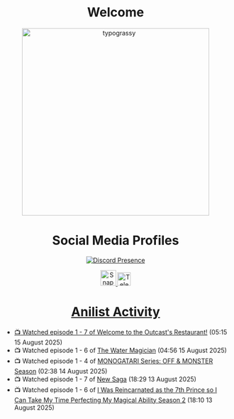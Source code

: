 <div align="center">

# Welcome
<a href="https://github.com/kawarimidoll/typograssy">
    <img alt="typograssy" src="https://typograssy.deno.dev/api?text=%E3%82%88%E3%81%86%E3%81%93%E3%81%9D%E3%81%BF%E3%81%AA%E3%81%95%E3%82%93%20-%20Sheby--&&l0=none&l1=82d9d0&l2=027353&l3=038c4c&l4=01402e&bg=none&frame=none&speed=100&comment=" width="421.99">
</a>

</div>

<div align="center">

# Social Media Profiles

[![Discord Presence](https://lanyard.cnrad.dev/api/612532963938271232)](https://discord.com/users/612532963938271232)


<a href="https://www.snapchat.com/add/a.sheby" title="Snapchat Profile">
    <img src="https://www.freepnglogos.com/uploads/snapchat-logo-png-0.png" width="35" alt="Snapchat Logo" />


<a href="https://t.me/ASheby" title="Telegram Profile">
    <img src="https://www.freepnglogos.com/uploads/telegram-logo-png-0.png" width="30" alt="Telegram Logo" />


</div>

<div align="center">

# Anilist Activity

</div>

<!-- ANILIST_ACTIVITY:start -->

-   📺 Watched episode 1 - 7 of [Welcome to the Outcast's Restaurant!](https://anilist.co/anime/185544) (05:15 15 August 2025)
-   📺 Watched episode 1 - 6 of [The Water Magician](https://anilist.co/anime/186052) (04:56 15 August 2025)
-   📺 Watched episode 1 - 4 of [MONOGATARI Series: OFF & MONSTER Season](https://anilist.co/anime/173533) (02:38 14 August 2025)
-   📺 Watched episode 1 - 7 of [New Saga](https://anilist.co/anime/155838) (18:29 13 August 2025)
-   📺 Watched episode 1 - 6 of [I Was Reincarnated as the 7th Prince so I Can Take My Time Perfecting My Magical Ability Season 2](https://anilist.co/anime/178090) (18:10 13 August 2025)

<!-- ANILIST_ACTIVITY:end -->
